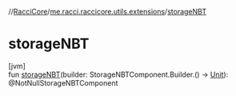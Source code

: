 //[RacciCore](../../index.md)/[me.racci.raccicore.utils.extensions](index.md)/[storageNBT](storage-n-b-t.md)

# storageNBT

[jvm]\
fun [storageNBT](storage-n-b-t.md)(builder: StorageNBTComponent.Builder.() -&gt; [Unit](https://kotlinlang.org/api/latest/jvm/stdlib/kotlin/-unit/index.html)): @NotNullStorageNBTComponent
